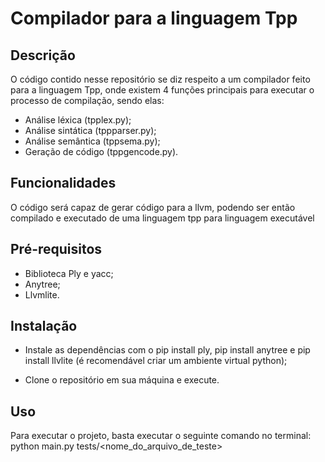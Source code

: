 # Compilador para a linguagem Tpp

## Descrição

O código contido nesse repositório se diz respeito a um compilador feito para a linguagem Tpp, onde existem 4 funções principais para executar o processo
de compilação, sendo elas:

- Análise léxica (tpplex.py);
- Análise sintática (tppparser.py);
- Análise semântica (tppsema.py);
- Geração de código (tppgencode.py).

## Funcionalidades

O código será capaz de gerar código para a llvm, podendo ser então compilado e executado de uma linguagem tpp para linguagem executável

## Pré-requisitos

- Biblioteca Ply e yacc;
- Anytree;
- Llvmlite.

## Instalação

- Instale as dependências com o pip install ply, pip install anytree e pip install llvlite (é recomendável criar um ambiente virtual python);

- Clone o repositório em sua máquina e execute.

## Uso

Para executar o projeto, basta executar o seguinte comando no terminal:
python main.py tests/<nome_do_arquivo_de_teste>
